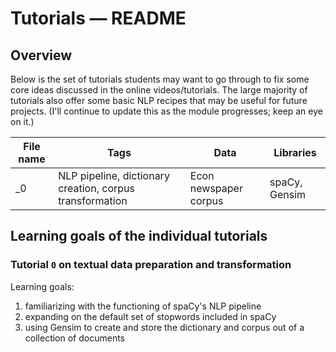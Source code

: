 # Tutorials ― README

## Overview

Below is the set of tutorials students may want to go through to fix some core 
ideas discussed in the online videos/tutorials. The large majority of tutorials
also offer some basic NLP recipes that may be useful for future projects.
(I'll continue to update this as the module progresses; keep an eye on it.)

| File name | Tags                                                     | Data                  | Libraries     |
| --------- | -------------------------------------------------------- | --------------------- | ------------- |
| _0        | NLP pipeline, dictionary creation, corpus transformation | Econ newspaper corpus | spaCy, Gensim |

## Learning goals of the individual tutorials

### Tutorial `0` on textual data preparation and transformation

Learning goals:

1. familiarizing with the functioning of spaCy's NLP pipeline
2. expanding on the default set of stopwords included in spaCy
3. using Gensim to create and store the dictionary and corpus
   out of a collection of documents